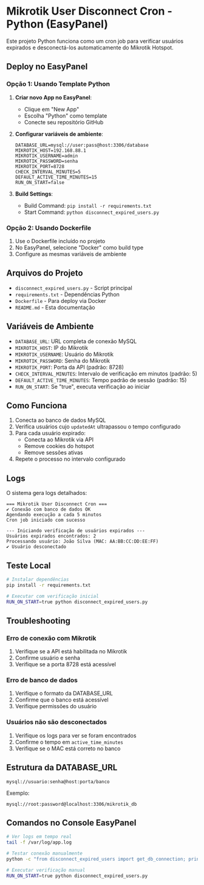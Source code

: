 # Mikrotik User Disconnect Cron - Python (EasyPanel)

Este projeto Python funciona como um cron job para verificar usuários expirados e desconectá-los automaticamente do Mikrotik Hotspot.

## Deploy no EasyPanel

### Opção 1: Usando Template Python

1. **Criar novo App no EasyPanel**:
   - Clique em "New App"
   - Escolha "Python" como template
   - Conecte seu repositório GitHub

2. **Configurar variáveis de ambiente**:
   ```
   DATABASE_URL=mysql://user:pass@host:3306/database
   MIKROTIK_HOST=192.168.88.1
   MIKROTIK_USERNAME=admin
   MIKROTIK_PASSWORD=senha
   MIKROTIK_PORT=8728
   CHECK_INTERVAL_MINUTES=5
   DEFAULT_ACTIVE_TIME_MINUTES=15
   RUN_ON_START=false
   ```

3. **Build Settings**:
   - Build Command: `pip install -r requirements.txt`
   - Start Command: `python disconnect_expired_users.py`

### Opção 2: Usando Dockerfile

1. Use o Dockerfile incluído no projeto
2. No EasyPanel, selecione "Docker" como build type
3. Configure as mesmas variáveis de ambiente

## Arquivos do Projeto

- `disconnect_expired_users.py` - Script principal
- `requirements.txt` - Dependências Python
- `Dockerfile` - Para deploy via Docker
- `README.md` - Esta documentação

## Variáveis de Ambiente

- `DATABASE_URL`: URL completa de conexão MySQL
- `MIKROTIK_HOST`: IP do Mikrotik
- `MIKROTIK_USERNAME`: Usuário do Mikrotik
- `MIKROTIK_PASSWORD`: Senha do Mikrotik
- `MIKROTIK_PORT`: Porta da API (padrão: 8728)
- `CHECK_INTERVAL_MINUTES`: Intervalo de verificação em minutos (padrão: 5)
- `DEFAULT_ACTIVE_TIME_MINUTES`: Tempo padrão de sessão (padrão: 15)
- `RUN_ON_START`: Se "true", executa verificação ao iniciar

## Como Funciona

1. Conecta ao banco de dados MySQL
2. Verifica usuários cujo `updatedAt` ultrapassou o tempo configurado
3. Para cada usuário expirado:
   - Conecta ao Mikrotik via API
   - Remove cookies do hotspot
   - Remove sessões ativas
4. Repete o processo no intervalo configurado

## Logs

O sistema gera logs detalhados:
```
=== Mikrotik User Disconnect Cron ===
✔ Conexão com banco de dados OK
Agendando execução a cada 5 minutos
Cron job iniciado com sucesso

--- Iniciando verificação de usuários expirados ---
Usuários expirados encontrados: 2
Processando usuário: João Silva (MAC: AA:BB:CC:DD:EE:FF)
✔ Usuário desconectado
```

## Teste Local

```bash
# Instalar dependências
pip install -r requirements.txt

# Executar com verificação inicial
RUN_ON_START=true python disconnect_expired_users.py
```

## Troubleshooting

### Erro de conexão com Mikrotik

1. Verifique se a API está habilitada no Mikrotik
2. Confirme usuário e senha
3. Verifique se a porta 8728 está acessível

### Erro de banco de dados

1. Verifique o formato da DATABASE_URL
2. Confirme que o banco está acessível
3. Verifique permissões do usuário

### Usuários não são desconectados

1. Verifique os logs para ver se foram encontrados
2. Confirme o tempo em `active_time_minutes`
3. Verifique se o MAC está correto no banco

## Estrutura da DATABASE_URL

```
mysql://usuario:senha@host:porta/banco
```

Exemplo:
```
mysql://root:password@localhost:3306/mikrotik_db
```

## Comandos no Console EasyPanel

```bash
# Ver logs em tempo real
tail -f /var/log/app.log

# Testar conexão manualmente
python -c "from disconnect_expired_users import get_db_connection; print(get_db_connection())"

# Executar verificação manual
RUN_ON_START=true python disconnect_expired_users.py
```